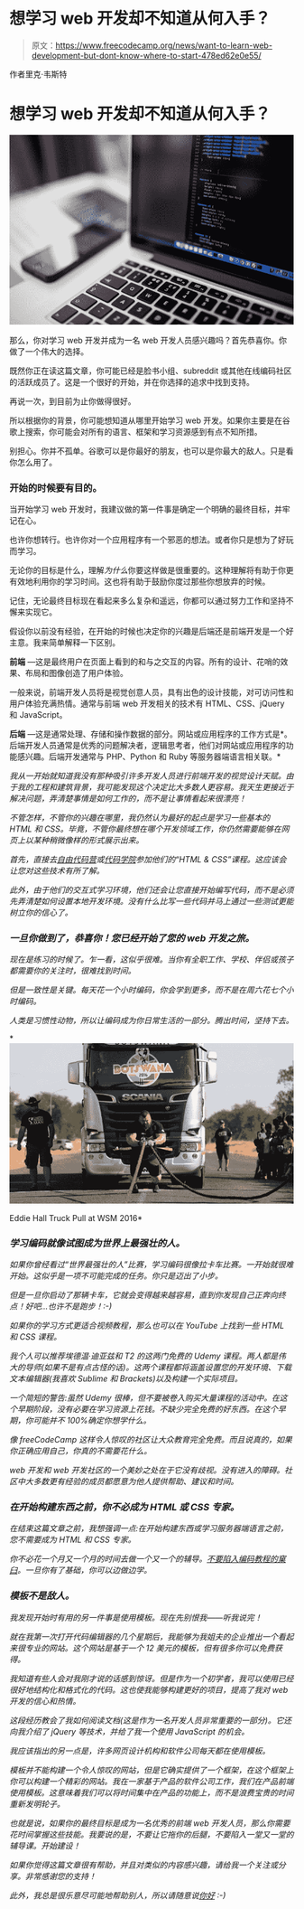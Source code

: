 # 想学习 web 开发却不知道从何入手？

> 原文：<https://www.freecodecamp.org/news/want-to-learn-web-development-but-dont-know-where-to-start-478ed62e0e55/>

作者里克·韦斯特

# 想学习 web 开发却不知道从何入手？

![1*rV6_99F42Jr7uR5YtLrHrQ](img/4ad1940a2a59e1d7a36e18689745dfd9.png)

那么，你对学习 web 开发并成为一名 web 开发人员感兴趣吗？首先恭喜你。你做了一个伟大的选择。

既然你正在读这篇文章，你可能已经是脸书小组、subreddit 或其他在线编码社区的活跃成员了。这是一个很好的开始，并在你选择的追求中找到支持。

再说一次，到目前为止你做得很好。

所以根据你的背景，你可能想知道从哪里开始学习 web 开发。如果你主要是在谷歌上搜索，你可能会对所有的语言、框架和学习资源感到有点不知所措。

别担心。你并不孤单。谷歌可以是你最好的朋友，也可以是你最大的敌人。只是看你怎么用了。

### 开始的时候要有目的。

当开始学习 web 开发时，我建议做的第一件事是确定一个明确的最终目标，并牢记在心。

也许你想转行。也许你对一个应用程序有一个邪恶的想法。或者你只是想为了好玩而学习。

无论你的目标是什么，理解*为什么*你要这样做是很重要的。这种理解将有助于你更有效地利用你的学习时间。这也将有助于鼓励你度过那些你想放弃的时候。

记住，无论最终目标现在看起来多么复杂和遥远，你都可以通过努力工作和坚持不懈来实现它。

假设你以前没有经验，在开始的时候也决定你的兴趣是后端还是前端开发是一个好主意。我来简单解释一下区别。

**前端** —这是最终用户在页面上看到的和与之交互的内容。所有的设计、花哨的效果、布局和图像创造了用户体验。

一般来说，前端开发人员将是视觉创意人员，具有出色的设计技能，对可访问性和用户体验充满热情。通常与前端 web 开发相关的技术有 HTML、CSS、jQuery 和 JavaScript。

**后端** —这是通常处理、存储和操作数据的部分。网站或应用程序的工作方式是*。后端开发人员通常是优秀的问题解决者，逻辑思考者，他们对网站或应用程序的功能感兴趣。后端开发通常与 PHP、Python 和 Ruby 等服务器端语言相关联。*

*我从一开始就知道我没有那种吸引许多开发人员进行前端开发的视觉设计天赋。由于我的工程和建筑背景，我可能发现这个决定比大多数人更容易。我天生更接近于解决问题，弄清楚事情是如何工作的，而不是让事情看起来很漂亮！*

*不管怎样，不管你的兴趣在哪里，我仍然认为最好的起点是学习一些基本的 HTML 和 CSS。毕竟，不管你最终想在哪个开发领域工作，你仍然需要能够在网页上以某种稍微像样的形式展示出来。*

*首先，直接去[自由代码营](https://www.freecodecamp.org)或[代码学院](http://codecademy.com)参加他们的“HTML & CSS”课程。这应该会让您对这些技术有所了解。*

*此外，由于他们的交互式学习环境，他们还会让您直接开始编写代码，而不是必须先弄清楚如何设置本地开发环境。没有什么比写一些代码并马上通过一些测试更能树立你的信心了。*

### *一旦你做到了，恭喜你！您已经开始了您的 web 开发之旅。*

*现在是练习的时候了。乍一看，这似乎很难。当你有全职工作、学校、伴侣或孩子都需要你的关注时，很难找到时间。*

*但是一致性是关键。每天花一个小时编码，你会学到更多，而不是在周六花七个小时编码。*

*人类是习惯性动物，所以让编码成为你日常生活的一部分。腾出时间，坚持下去。*

*![1*mZ_mZfjuZgR2yNAP_WyOAA](img/10beccb6bce00f1d08437b114b292c29.png)

Eddie Hall Truck Pull at WSM 2016* 

### *学习编码就像试图成为世界上最强壮的人。*

*如果你曾经看过“世界最强壮的人”比赛，学习编码很像拉卡车比赛。一开始就很难开始。这似乎是一项不可能完成的任务。你只是迈出了小步。*

*但是一旦你启动了那辆卡车，它就会变得越来越容易，直到你发现自己正奔向终点！好吧…也许不是跑步！:-)*

*如果你的学习方式更适合视频教程，那么也可以在 YouTube 上找到一些 HTML 和 CSS 课程。*

*我个人可以推荐埃德温·迪亚兹和 T2 的这两门免费的 Udemy 课程。两人都是伟大的导师(如果不是有点古怪的话)。这两个课程都将涵盖设置您的开发环境、下载文本编辑器(我喜欢 Sublime 和 Brackets)以及构建一个实际项目。*

*一个简短的警告:虽然 Udemy 很棒，但不要被卷入购买大量课程的活动中。在这个早期阶段，没有必要在学习资源上花钱。不缺少完全免费的好东西。在这个早期，你可能并不 100%确定你想学什么。*

*像 freeCodeCamp 这样令人惊叹的社区让大众教育完全免费。而且说真的，如果你正确应用自己，你真的不需要花什么。*

*web 开发和 web 开发社区的一个美妙之处在于它没有歧视。没有进入的障碍。社区中大多数更有经验的成员都愿意为他人提供帮助、建议和时间。*

### *在开始构建东西之前，你不必成为 HTML 或 CSS 专家。*

*在结束这篇文章之前，我想强调一点:在开始构建东西或学习服务器端语言之前，您不需要成为 HTML 和 CSS 专家。*

*你不必花一个月又一个月的时间去做一个又一个的辅导。[不要陷入编码教程的窠臼](https://medium.freecodecamp.com/how-to-dig-yourself-out-of-the-coding-tutorial-rut-7d3b2232f234)。一旦你有了基础，你可以边做边学。*

### *模板不是敌人。*

*我发现开始时有用的另一件事是使用模板。现在先别恨我——听我说完！*

*就在我第一次打开代码编辑器的几个星期后，我能够为我姐夫的企业推出一个看起来很专业的网站。这个网站是基于一个 12 美元的模板，但有很多你可以免费获得。*

*我知道有些人会对我刚才说的话感到惊讶。但是作为一个初学者，我可以使用已经很好地结构化和格式化的代码。这也使我能够构建更好的项目，提高了我对 web 开发的信心和热情。*

*这段经历教会了我如何阅读文档(这是作为一名开发人员非常重要的一部分)。它还向我介绍了 jQuery 等技术，并给了我一个使用 JavaScript 的机会。*

*我应该指出的另一点是，许多网页设计机构和软件公司每天都在使用模板。*

*模板并不能构建一个令人惊叹的网站，但是它确实提供了一个框架，在这个框架上你可以构建一个精彩的网站。我在一家基于产品的软件公司工作，我们在产品前端使用模板。这意味着我们可以将时间集中在产品的功能上，而不是浪费宝贵的时间重新发明轮子。*

*也就是说，如果你的最终目标是成为一名优秀的前端 web 开发人员，那么你需要花时间掌握这些技能。我要说的是，不要让它拖你的后腿，不要陷入一堂又一堂的辅导课。开始建设！*

*如果你觉得这篇文章很有帮助，并且对类似的内容感兴趣，请给我一个关注或分享。非常感谢您的支持！*

*此外，我总是很乐意尽可能地帮助别人，所以请随意说[你好](http://twitter.com/rick_west8) :-)*